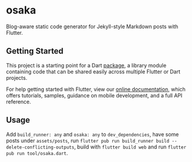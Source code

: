# osaka

Blog-aware static code generator for Jekyll-style Markdown posts with Flutter.

## Getting Started

This project is a starting point for a Dart
[package](https://flutter.dev/developing-packages/),
a library module containing code that can be shared easily across
multiple Flutter or Dart projects.

For help getting started with Flutter, view our 
[online documentation](https://flutter.dev/docs), which offers tutorials, 
samples, guidance on mobile development, and a full API reference.

## Usage

Add `build_runner: any` and `osaka: any` to `dev_dependencies`, have some posts under `assets/posts`, run `flutter pub run build_runner build --delete-conflicting-outputs`, build with `flutter build web` and run `flutter pub run tool/osaka.dart`.
